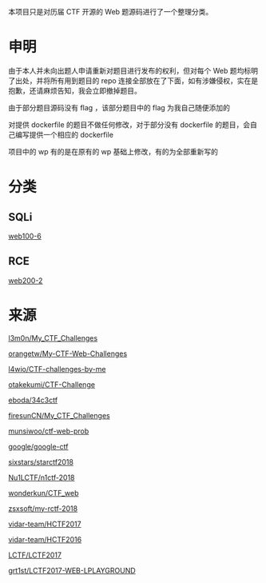 本项目只是对历届 CTF 开源的 Web 题源码进行了一个整理分类。

# 申明
由于本人并未向出题人申请重新对题目进行发布的权利，但对每个 Web 题均标明了出处，并将所有用到题目的 repo 连接全部放在了下面，如有涉嫌侵权，实在是抱歉，还请麻烦告知，我会立即撤掉题目。

由于部分题目源码没有 flag ，该部分题目中的 flag 为我自己随便添加的

对提供 dockerfile 的题目不做任何修改，对于部分没有 dockerfile 的题目，会自己编写提供一个相应的 dockerfile

项目中的 wp 有的是在原有的 wp 基础上修改，有的为全部重新写的

# 分类

## SQLi
[web100-6](https://github.com/inory009/CTF-Web-Challenges/tree/master/SQLi/web100-6)

## RCE
[web200-2](https://github.com/inory009/CTF-Web-Challenges/tree/master/RCE/web200-2)

# 来源
[l3m0n/My_CTF_Challenges](https://github.com/l3m0n/My_CTF_Challenges.git)

[orangetw/My-CTF-Web-Challenges](https://github.com/orangetw/My-CTF-Web-Challenges)

[l4wio/CTF-challenges-by-me](https://github.com/l4wio/CTF-challenges-by-me)

[otakekumi/CTF-Challenge](https://github.com/otakekumi/CTF-Challenge)

[eboda/34c3ctf](https://github.com/eboda/34c3ctf)

[firesunCN/My_CTF_Challenges](https://github.com/firesunCN/My_CTF_Challenges)

[munsiwoo/ctf-web-prob](https://github.com/munsiwoo/ctf-web-prob)

[google/google-ctf](https://github.com/google/google-ctf)

[sixstars/starctf2018](https://github.com/sixstars/starctf2018)

[Nu1LCTF/n1ctf-2018](https://github.com/Nu1LCTF/n1ctf-2018)

[wonderkun/CTF_web](https://github.com/wonderkun/CTF_web)

[zsxsoft/my-rctf-2018](https://github.com/zsxsoft/my-rctf-2018)

[vidar-team/HCTF2017](https://github.com/vidar-team/HCTF2017)

[vidar-team/HCTF2016](https://github.com/vidar-team/HCTF2016)

[LCTF/LCTF2017](https://github.com/LCTF/LCTF2017)

[grt1st/LCTF2017-WEB-LPLAYGROUND](https://github.com/grt1st/LCTF2017-WEB-LPLAYGROUND)